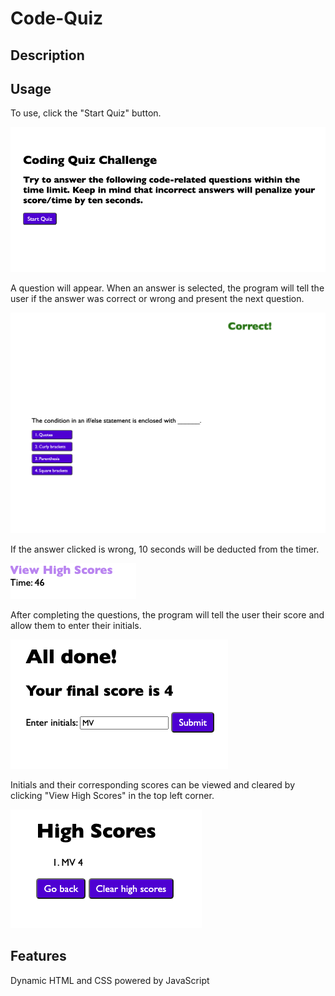 # Code-Quiz



## Description
  


## Usage

To use, click the "Start Quiz" button.

![quiz instructions and start button](assets/images/start.png)

A question will appear. When an answer is selected, the program will tell the user if the answer was correct or wrong and present the next question.

![question](assets/images/question.png)

If the answer clicked is wrong, 10 seconds will be deducted from the timer.

![timer](assets/images/timer.png)

After completing the questions, the program will tell the user their score and allow them to enter their initials.

![initial entry](assets/images/done.png)

Initials and their corresponding scores can be viewed and cleared by clicking "View High Scores" in the top left corner.

![high scores list](assets/images/scores.png)

## Features

Dynamic HTML and CSS powered by JavaScript